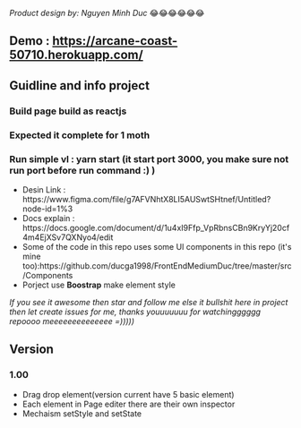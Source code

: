 <i>Product design by: Nguyen Minh Duc</i> :joy::joy::joy::joy::joy::joy:

## Demo : https://arcane-coast-50710.herokuapp.com/
## Guidline and info project
### Build page build as reactjs
### Expected it complete for 1 moth
### Run simple vl : yarn start (it start port 3000, you make sure not run port before run command :) )
<ul>
 <li>
  Desin Link : https://www.figma.com/file/g7AFVNhtX8LI5AUSwtSHtnef/Untitled?node-id=1%3<br/>
 </li>
 <li>Docs explain  : https://docs.google.com/document/d/1u4xI9Ffp_VpRbnsCBn9KryYj20cf4m4EjXSv7QXNyo4/edit</li>
 <li>
 Some of the code in this repo uses some UI components in this repo (it's mine too):https://github.com/ducga1998/FrontEndMediumDuc/tree/master/src/Components
 </li>
 <li> Porject use <b>Boostrap</b> make element style </li>
 
</ul>
<i>If you see it awesome then star and follow me else it bullshit here in project then let create issues for me, thanks youuuuuuu for watchingggggg repoooo meeeeeeeeeeeeee =)))))</i>

## Version 
### 1.00  
<ul>
 <li> Drag drop element(version current have 5 basic element) </li>
 <li> Each element in Page editer there are their own inspector </li>
 <li> Mechaism setStyle and setState</li>
 <ul/>

<!-- @import "[TOC]" {cmd="toc" depthFrom=1 depthTo=6 orderedList=false} -->

